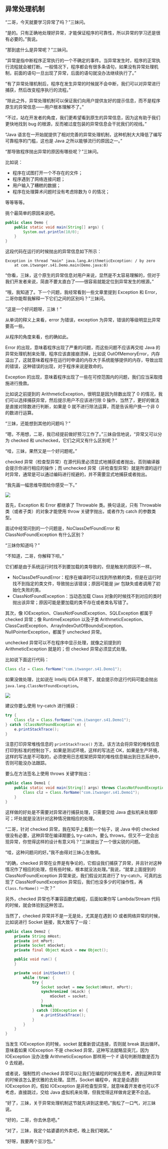 ## 异常处理机制

“二哥，今天就要学习异常了吗？”三妹问。

“是的。只有正确地处理好异常，才能保证程序的可靠性，所以异常的学习还是很有必要的。”我说。

“那到底什么是异常呢？”三妹问。

“异常是指中断程序正常执行的一个不确定的事件。当异常发生时，程序的正常执行流程就会被打断。一般情况下，程序都会有很多条语句，如果没有异常处理机制，前面的语句一旦出现了异常，后面的语句就没办法继续执行了。”

“有了异常处理机制后，程序在发生异常的时候就不会中断，我们可以对异常进行捕获，然后改变程序执行的流程。”

“除此之外，异常处理机制可以保证我们向用户提供友好的提示信息，而不是程序原生的异常信息——用户根本理解不了。”

“不过，站在开发者的角度，我们更希望看到原生的异常信息，因为这有助于我们更快地找到 bug 的根源，反而被过度包装的异常信息会干扰我们的视线。”

“Java 语言在一开始就提供了相对完善的异常处理机制，这种机制大大降低了编写可靠程序的门槛，这也是 Java 之所以能够流行的原因之一。”

“那导致程序抛出异常的原因有哪些呢？”三妹问。

比如说：

- 程序在试图打开一个不存在的文件；
- 程序遇到了网络连接问题；
- 用户输入了糟糕的数据；
- 程序在处理算术问题时没有考虑除数为 0 的情况；

等等等等。

挑个最简单的原因来说吧。

```java
public class Demo {
    public static void main(String[] args) {
        System.out.println(10/0);
    }
}
```

这段代码在运行的时候抛出的异常信息如下所示：

```
Exception in thread "main" java.lang.ArithmeticException: / by zero
	at com.itwanger.s41.Demo.main(Demo.java:8)
```

“你看，三妹，这个原生的异常信息对用户来说，显然是不太容易理解的，但对于我们开发者来说，简直不要太直白了——很容易就能定位到异常发生的根源。”

“哦，我知道了。下一个问题，我经常看到一些文章里提到 Exception 和 Error，二哥你能帮我解释一下它们之间的区别吗？”三妹问。

“这是一个好问题呀，三妹！”

从单词的释义上来看，error 为错误，exception 为异常，错误的等级明显比异常要高一些。

从程序的角度来看，也的确如此。

Error 的出现，意味着程序出现了严重的问题，而这些问题不应该再交给 Java 的异常处理机制来处理，程序应该直接崩溃掉，比如说 OutOfMemoryError，内存溢出了，这就意味着程序在运行时申请的内存大于系统能够提供的内存，导致出现的错误，这种错误的出现，对于程序来说是致命的。

Exception 的出现，意味着程序出现了一些在可控范围内的问题，我们应当采取措施进行挽救。

比如说之前提到的 ArithmeticException，很明显是因为除数出现了 0 的情况，我们可以选择捕获异常，然后提示用户不应该进行除 0 操作，当然了，更好的做法是直接对除数进行判断，如果是 0 就不进行除法运算，而是告诉用户换一个非 0 的数进行运算。

“三妹，还能想到其他的问题吗？”

“嗯，不用想，二哥，我已经提前做好预习工作了。”三妹自信地说，“异常又可以分为 checked 和 unchecked，它们之间又有什么区别呢？”

“哇，三妹，果然又是一个好问题呢。”

checked 异常（检查型异常）在源代码里必须显式地捕获或者抛出，否则编译器会提示你进行相应的操作；而 unchecked 异常（非检查型异常）就是所谓的运行时异常，通常是可以通过编码进行规避的，并不需要显式地捕获或者抛出。

“我先画一幅思维导图给你感受一下。”

![](https://cdn.jsdelivr.net/gh/itwanger/jmx-java/images/exception/gailan-01.png)

首先，Exception 和 Error 都继承了 Throwable 类。换句话说，只有 Throwable 类（或者子类）的对象才能使用 throw 关键字抛出，或者作为 catch 的参数类型。

面试中经常问到的一个问题是，NoClassDefFoundError 和 ClassNotFoundException 有什么区别？

“三妹你知道吗？”

“不知道，二哥，你解释下呗。”

它们都是由于系统运行时找不到要加载的类导致的，但是触发的原因不一样。

- NoClassDefFoundError：程序在编译时可以找到所依赖的类，但是在运行时找不到指定的类文件，导致抛出该错误；原因可能是 jar 包缺失或者调用了初始化失败的类。
- ClassNotFoundException：当动态加载 Class 对象的时候找不到对应的类时抛出该异常；原因可能是要加载的类不存在或者类名写错了。


其次，像 IOException、ClassNotFoundException、SQLException 都属于 checked 异常；像 RuntimeException 以及子类 ArithmeticException、ClassCastException、ArrayIndexOutOfBoundsException、NullPointerException，都属于 unchecked 异常。

unchecked 异常可以不在程序中显示处理，就像之前提到的 ArithmeticException 就是的；但 checked 异常必须显式处理。

比如说下面这行代码：

```java
Class clz = Class.forName("com.itwanger.s41.Demo1");
```

如果没做处理，比如说在 Intellij IDEA 环境下，就会提示你这行代码可能会抛出 `java.lang.ClassNotFoundException`。

![](https://cdn.jsdelivr.net/gh/itwanger/jmx-java/images/exception/gailan-02.png)

建议你要么使用 try-catch 进行捕获：

```java
try {
    Class clz = Class.forName("com.itwanger.s41.Demo1");
} catch (ClassNotFoundException e) {
    e.printStackTrace();
}
```

注意打印异常堆栈信息的 `printStackTrace()` 方法，该方法会将异常的堆栈信息打印到标准的控制台下，如果是测试环境，这样的写法还 OK，如果是生产环境，这样的写法是不可取的，必须使用日志框架把异常的堆栈信息输出到日志系统中，否则可能没办法跟踪。

要么在方法签名上使用 throws 关键字抛出：

```java
public class Demo1 {
    public static void main(String[] args) throws ClassNotFoundException {
        Class clz = Class.forName("com.itwanger.s41.Demo1");
    }
}
```

这样做的好处是不需要对异常进行捕获处理，只需要交给 Java 虚拟机来处理即可；坏处就是没法针对这种情况做相应的处理。

“二哥，针对 checked 异常，我在知乎上看到一个帖子，说 Java 中的 checked 很没有必要，这种异常在编译期要么 try-catch，要么 throws，但又不一定会出现异常，你觉得这样的设计有意义吗？”三妹提出了一个很尖锐的问题。

“哇，这种问题问的好。”我不由得对三妹心生敬佩。

“的确，checked 异常在业界是有争论的，它假设我们捕获了异常，并且针对这种情况作了相应的处理，但有些时候，根本就没法处理。”我说，“就拿上面提到的 ClassNotFoundException 异常来说，我们假设对其进行了 try-catch，可真的出现了 ClassNotFoundException 异常后，我们也没多少的可操作性，再 `Class.forName()` 一次？”

另外，checked 异常也不兼容函数式编程，后面如果你写 Lambda/Stream 代码的时候，就会体验到这种苦涩。

当然了，checked 异常并不是一无是处，尤其是在遇到 IO 或者网络异常的时候，比如说进行 Socket 链接，我大致写了一段：

```java
public class Demo2 {
    private String mHost;
    private int mPort;
    private Socket mSocket;
    private final Object mLock = new Object();

    public void run() {
    }

    private void initSocket() {
        while (true) {
            try {
                Socket socket = new Socket(mHost, mPort);
                synchronized (mLock) {
                    mSocket = socket;
                }
                break;
            } catch (IOException e) {
                e.printStackTrace();
            }
        }
    }
}
```

当发生 IOException 的时候，socket 就重新尝试连接，否则就 break 跳出循环。意味着如果 IOException 不是 checked 异常，这种写法就略显突兀，因为 IOException 没办法像 ArithmeticException 那样用一个 if 语句判断除数是否为 0 去规避。

或者说，强制性的 checked 异常可以让我们在编程的时候去思考，遇到这种异常的时候该怎么更优雅的去处理。显然，Socket 编程中，肯定是会遇到 IOException 的，假如 IOException 是非检查型异常，就意味着开发者也可以不考虑，直接跳过，交给 Java 虚拟机来处理，但我觉得这样做肯定更不合适。

“好了，三妹，关于异常处理机制这节就先讲到这里吧。”我松了一口气，对三妹说。

“好的，二哥，你去休息吧。”

“对了，三妹，我定个姑婆婆的外卖吧，晚上我们喝粥。”

“好呀，我要两个豆沙包。”

